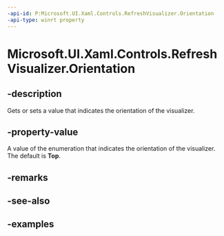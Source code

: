 ```yaml
---
-api-id: P:Microsoft.UI.Xaml.Controls.RefreshVisualizer.Orientation
-api-type: winrt property
---
```


<!-- Property syntax.
public RefreshVisualizerOrientation Orientation { get;  set; }
-->

# Microsoft.UI.Xaml.Controls.RefreshVisualizer.Orientation

## -description

Gets or sets a value that indicates the orientation of the visualizer.

## -property-value

A value of the enumeration that indicates the orientation of the visualizer. The default is **Top**.

## -remarks

## -see-also

## -examples


